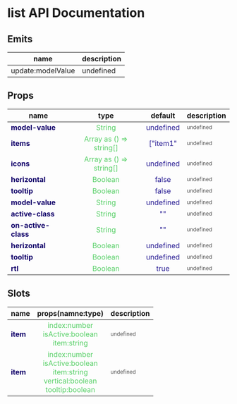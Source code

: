 # list API Documentation



## Emits

| name | description |
| -------- | ------- |
| update:modelValue | undefined |



## Props

| <div style="font-weight: bold;font-size:16px">name</div> | type | default | description |
| -------- | ------- | ------- | ------- |
| <div style="color : #100069FF;font-weight: bold;">    model-value</div> | <div style="color : #55CF65FF; text-align: center"> String </div> |<div style="color : #241891FF; text-align: center">undefined</div> | <div style="color : #505050FF;font-size: 12px">undefined</div> |
| <div style="color : #100069FF;font-weight: bold;">    items</div> | <div style="color : #55CF65FF; text-align: center"> Array as () => string[]</div> |<div style="color : #241891FF; text-align: center"> ["item1"</div> | <div style="color : #505050FF;font-size: 12px">undefined</div> |
| <div style="color : #100069FF;font-weight: bold;">    icons</div> | <div style="color : #55CF65FF; text-align: center"> Array as () => string[]</div> |<div style="color : #241891FF; text-align: center">undefined</div> | <div style="color : #505050FF;font-size: 12px">undefined</div> |
| <div style="color : #100069FF;font-weight: bold;">    herizontal</div> | <div style="color : #55CF65FF; text-align: center"> Boolean</div> |<div style="color : #241891FF; text-align: center"> false </div> | <div style="color : #505050FF;font-size: 12px">undefined</div> |
| <div style="color : #100069FF;font-weight: bold;">    tooltip</div> | <div style="color : #55CF65FF; text-align: center"> Boolean</div> |<div style="color : #241891FF; text-align: center"> false </div> | <div style="color : #505050FF;font-size: 12px">undefined</div> |
| <div style="color : #100069FF;font-weight: bold;">    model-value</div> | <div style="color : #55CF65FF; text-align: center"> String</div> |<div style="color : #241891FF; text-align: center">undefined</div> | <div style="color : #505050FF;font-size: 12px">undefined</div> |
| <div style="color : #100069FF;font-weight: bold;">    active-class</div> | <div style="color : #55CF65FF; text-align: center"> String</div> |<div style="color : #241891FF; text-align: center"> "" </div> | <div style="color : #505050FF;font-size: 12px">undefined</div> |
| <div style="color : #100069FF;font-weight: bold;">    on-active-class</div> | <div style="color : #55CF65FF; text-align: center"> String</div> |<div style="color : #241891FF; text-align: center"> "" </div> | <div style="color : #505050FF;font-size: 12px">undefined</div> |
| <div style="color : #100069FF;font-weight: bold;">    herizontal</div> | <div style="color : #55CF65FF; text-align: center"> Boolean</div> |<div style="color : #241891FF; text-align: center">undefined</div> | <div style="color : #505050FF;font-size: 12px">undefined</div> |
| <div style="color : #100069FF;font-weight: bold;">    tooltip</div> | <div style="color : #55CF65FF; text-align: center"> Boolean</div> |<div style="color : #241891FF; text-align: center">undefined</div> | <div style="color : #505050FF;font-size: 12px">undefined</div> |
| <div style="color : #100069FF;font-weight: bold;">    rtl</div> | <div style="color : #55CF65FF; text-align: center"> Boolean</div> |<div style="color : #241891FF; text-align: center"> true </div> | <div style="color : #505050FF;font-size: 12px">undefined</div> |



## Slots
| <div style="font-weight: bold;font-size:16px">name</div> | props(namne:type) | description |
| -------- | ------- | ------- |
| <div style="color : #100069FF;font-weight: bold;">    item</div> | <div style="color : #55CF65FF; text-align: center">index:number<br/>isActive:boolean<br/>item:string<br/></div> |<div style="color : #505050FF;font-size: 12px">undefined</div> |
| <div style="color : #100069FF;font-weight: bold;">    item</div> | <div style="color : #55CF65FF; text-align: center">index:number<br/>isActive:boolean<br/>item:string<br/>vertical:boolean<br/>tooltip:boolean<br/></div> |<div style="color : #505050FF;font-size: 12px">undefined</div> |

